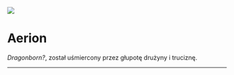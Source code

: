 <p><img src="media/aerion.png"></img></p>

# Aerion
*Dragonborn?*, został uśmiercony przez głupotę drużyny i truciznę.

---


